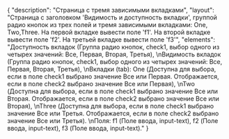 {
"description": "Страница с тремя зависимыми вкладками",
"layout": "Страница с заголовком 'Видимость и доступность вкладки', группой радио кнопок из трех полей и тремя зависимыми вкладками: One, Two,Three. На первой вкладке вывести поле 'f1'. На второй вкладке вывести поле 'f2'. На третьей вкладке вывести поле 'f3'",
"elements": "Доступность вкладок (Группа радио кнопок, check1, выбор одного из четырех значений: Все, Первая, Вторая, Третья), \nВидимость вкладок (Группа радио кнопок, check1, выбор одного из четырех значений: Все, Первая, Вторая, Третья), \nВкладки (tab): One (Доступна для выбора, если в поле check1 выбрано значение Все или Первая. Отображается, если в поле check2 выбрано значение Все или Первая), \nTwo (Доступна для выбора, если в поле check1 выбрано значение Все или Вторая. Отображается, если в поле check2 выбрано значение Все или Вторая), \nThree (Доступна для выбора, если в поле check1 выбрано значение Все или Третья. Отображается, если в поле check2 выбрано значение Все или Третья). \nПоля: f1 (Поле ввода, input-text), f2 (Поле ввода, input-text), f3 (Поле ввода, input-text)."
}